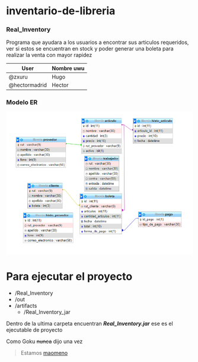 # inventario-de-libreria

### Real_Inventory

Programa que ayudara a los usuarios a encontrar sus articulos requeridos, ver si estos se encuentran en stock y poder generar una boleta para realizar la venta con mayor rapidez

User | Nombre uwu
---- | ----------
@zxuru | Hugo
@hectormadrid | Hector

### Modelo ER
![Modelo_ER](/Images/unknown.png)

# Para ejecutar el proyecto 

* /Real_Inventory
* /out
* /artifacts
  * /Real_Inventory_jar
  
Dentro de la ultima carpeta encuentran __*Real_Inventory.jar*__ ese es el ejecutable de proyecto

Como Goku ~~nunca~~ dijo una vez

> Estamos [maomeno](/Images/maomeno.jpg)
